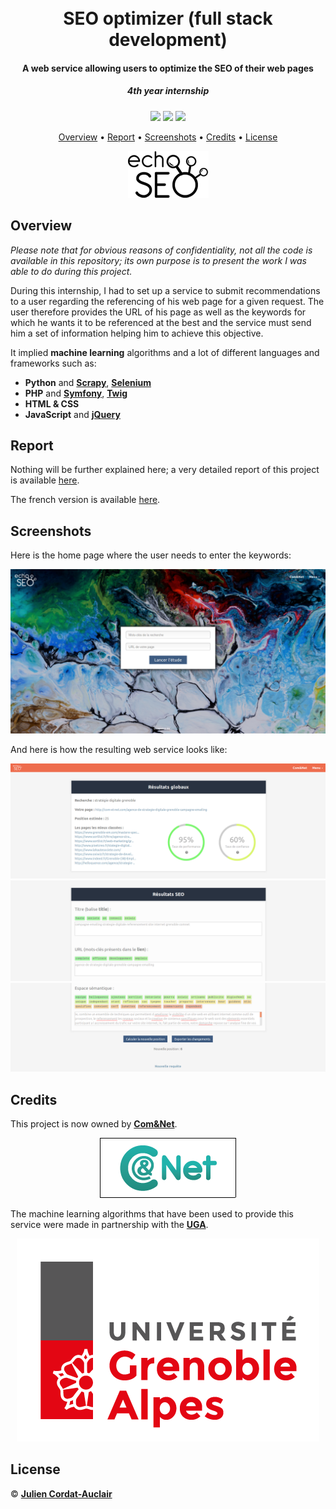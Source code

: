 <h1 align="center">
  <br>
  <b>SEO optimizer (full stack development)</b>
  <br>
</h1>

<h4 align="center">A web service allowing users to optimize the SEO of their web pages</h4>
<i><h5 align="center">4th year internship</h5></i>

<p align="center">
  <img src="https://img.shields.io/badge/project-professional-pink.svg?style=flat-square">
  <img src="https://img.shields.io/badge/stability-unavailable-red.svg?style=flat-square">
  <img src="https://img.shields.io/badge/made_with-multiple_languages-lightgrey.svg?style=flat-square">
</p>

<p align="center">
  <a href="#overview">Overview</a> •
  <a href="#report">Report</a> •
  <a href="#screenshots">Screenshots</a> •
  <a href="#credits">Credits</a> •
  <a href="#license">License</a>
</p>

<p align="center">
  <img src="report/logoSEO.png">
</p>


## **Overview**

*Please note that for obvious reasons of confidentiality, not all the code is available in this repository; its own purpose is to present the work I was able to do during this project.*

During this internship, I had to set up a service to submit recommendations to a user regarding the referencing of his web page for a given request. The user therefore provides the URL of his page as well as the keywords for which he wants it to be referenced at the best and the service must send him a set of information helping him to achieve this objective.

It implied **machine learning** algorithms and a lot of different languages and frameworks such as:
- **Python** and **[Scrapy](https://scrapy.org/)**, **[Selenium](https://www.seleniumhq.org/)**
- **PHP** and **[Symfony](https://symfony.com/)**, **[Twig](https://twig.symfony.com/)**
- **HTML & CSS**
- **JavaScript** and **[jQuery](https://jquery.com/)**

## **Report**

Nothing will be further explained here; a very detailed report of this project is available [here](report/en_report.pdf).

The french version is available [here](report/fr_report.pdf).

## **Screenshots**

Here is the home page where the user needs to enter the keywords:
<p align="center">
  <img src="report/ecranAccueil.jpg">
</p>


And here is how the resulting web service looks like:
<p align="center">
  <img src="report/hautDePage.png">

  <img src="report/milieuDePage.png">

  <img src="report/basDePage.png">
</p>

## **Credits**

This project is now owned by **[Com&Net](http://com-et-net.com/)**.

<p align="center">
  <img src="doc/logocometnet.png">
</p>

The machine learning algorithms that have been used to provide this service were made in partnership with the **[UGA](https://www.univ-grenoble-alpes.fr/)**.

<p align="center">
  <img src="report/logoUGA.png">
</p>

## **License**

© **[Julien Cordat-Auclair](https://github.com/jcordatauclair)**
